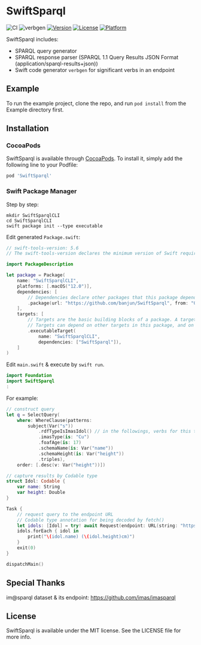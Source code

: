 # SwiftSparql

![CI](https://github.com/banjun/SwiftSparql/workflows/CI/badge.svg)
![verbgen](https://github.com/banjun/SwiftSparql/workflows/verbgen/badge.svg)
[![Version](https://img.shields.io/cocoapods/v/SwiftSparql.svg?style=flat)](https://cocoapods.org/pods/SwiftSparql)
[![License](https://img.shields.io/cocoapods/l/SwiftSparql.svg?style=flat)](https://cocoapods.org/pods/SwiftSparql)
[![Platform](https://img.shields.io/cocoapods/p/SwiftSparql.svg?style=flat)](https://cocoapods.org/pods/SwiftSparql)

SwiftSparql includes:

* SPARQL query generator
* SPARQL response parser (SPARQL 1.1 Query Results JSON Format (application/sparql-results+json))
* Swift code generator `verbgen` for significant verbs in an endpoint

## Example

To run the example project, clone the repo, and run `pod install` from the Example directory first.

## Installation

### CocoaPods

SwiftSparql is available through [CocoaPods](https://cocoapods.org). To install
it, simply add the following line to your Podfile:

```ruby
pod 'SwiftSparql'
```

### Swift Package Manager

Step by step:

```
mkdir SwiftSparqlCLI
cd SwiftSparqlCLI
swift package init --type executable
```

Edit generated `Package.swift`:

```swift
// swift-tools-version: 5.6
// The swift-tools-version declares the minimum version of Swift required to build this package.

import PackageDescription

let package = Package(
    name: "SwiftSparqlCLI",
    platforms: [.macOS("12.0")],
    dependencies: [
        // Dependencies declare other packages that this package depends on.
        .package(url: "https://github.com/banjun/SwiftSparql", from: "0.12.0"),
    ],
    targets: [
        // Targets are the basic building blocks of a package. A target can define a module or a test suite.
        // Targets can depend on other targets in this package, and on products in packages this package depends on.
        .executableTarget(
            name: "SwiftSparqlCLI",
            dependencies: ["SwiftSparql"]),
    ]
)
```

Edit `main.swift` & execute by `swift run`.

```swift
import Foundation
import SwiftSparql
:
```

For example:

```swift
// construct query
let q = SelectQuery(
    where: WhereClause(patterns:
        subject(Var("s"))
            .rdfTypeIsImasIdol() // in the followings, verbs for this type can be auto-completed
            .imasType(is: "Cu")
            .foafAge(is: 17)
            .schemaName(is: Var("name"))
            .schemaHeight(is: Var("height"))
            .triples),
    order: [.desc(v: Var("height"))])

// capture results by Codable type
struct Idol: Codable {
    var name: String
    var height: Double
}

Task {
    // request query to the endpoint URL
    // Codable type annotation for being decoded by fetch()
    let idols: [Idol] = try! await Request(endpoint: URL(string: "https://sparql.crssnky.xyz/spql/imas/query")!, select: q).fetch()
    idols.forEach { idol in
        print("\(idol.name) (\(idol.height)cm)")
    }
    exit(0)
}

dispatchMain()
```

## Special Thanks

im@sparql dataset & its endpoint: <https://github.com/imas/imasparql>

## License

SwiftSparql is available under the MIT license. See the LICENSE file for more info.
